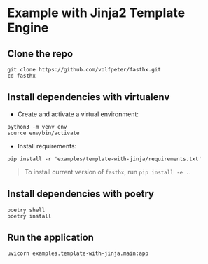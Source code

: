 # Example with Jinja2 Template Engine

## Clone the repo

```shell
git clone https://github.com/volfpeter/fasthx.git
cd fasthx
```

## Install dependencies with virtualenv

- Create and activate a virtual environment:

```shell
python3 -m venv env
source env/bin/activate
```

- Install requirements:

```shell
pip install -r 'examples/template-with-jinja/requirements.txt'
```

> To install current version of `fasthx`, run `pip install -e .`.

## Install dependencies with poetry

```shell
poetry shell
poetry install
```

## Run the application

```shell
uvicorn examples.template-with-jinja.main:app
```
